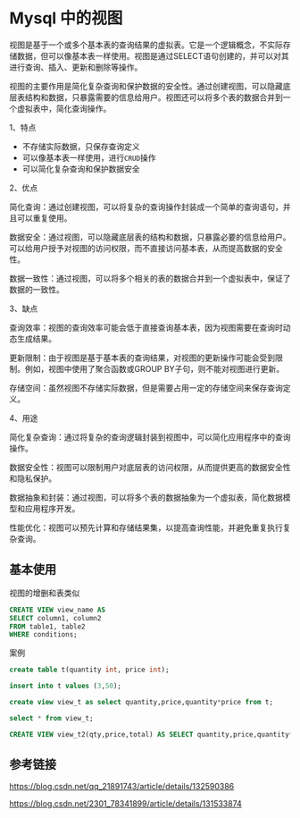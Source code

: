 # Mysql 中的视图

视图是基于一个或多个基本表的查询结果的虚拟表。它是一个逻辑概念，不实际存储数据，但可以像基本表一样使用。视图是通过SELECT语句创建的，并可以对其进行查询、插入、更新和删除等操作。

视图的主要作用是简化复杂查询和保护数据的安全性。通过创建视图，可以隐藏底层表结构和数据，只暴露需要的信息给用户。视图还可以将多个表的数据合并到一个虚拟表中，简化查询操作。

1、特点

- 不存储实际数据，只保存查询定义
- 可以像基本表一样使用，进行`CRUD`操作
- 可以简化复杂查询和保护数据安全

2、优点

简化查询：通过创建视图，可以将复杂的查询操作封装成一个简单的查询语句，并且可以重复使用。

数据安全：通过视图，可以隐藏底层表的结构和数据，只暴露必要的信息给用户。可以给用户授予对视图的访问权限，而不直接访问基本表，从而提高数据的安全性。

数据一致性：通过视图，可以将多个相关的表的数据合并到一个虚拟表中，保证了数据的一致性。

3、缺点

查询效率：视图的查询效率可能会低于直接查询基本表，因为视图需要在查询时动态生成结果。

更新限制：由于视图是基于基本表的查询结果，对视图的更新操作可能会受到限制。例如，视图中使用了聚合函数或GROUP BY子句，则不能对视图进行更新。

存储空间：虽然视图不存储实际数据，但是需要占用一定的存储空间来保存查询定义。

4、用途

简化复杂查询：通过将复杂的查询逻辑封装到视图中，可以简化应用程序中的查询操作。

数据安全性：视图可以限制用户对底层表的访问权限，从而提供更高的数据安全性和隐私保护。

数据抽象和封装：通过视图，可以将多个表的数据抽象为一个虚拟表，简化数据模型和应用程序开发。

性能优化：视图可以预先计算和存储结果集，以提高查询性能，并避免重复执行复杂查询。

## 基本使用

视图的增删和表类似

~~~sql
CREATE VIEW view_name AS
SELECT column1, column2
FROM table1, table2
WHERE conditions;
~~~

案例

~~~sql
create table t(quantity int, price int);

insert into t values (3,50);

create view view_t as select quantity,price,quantity*price from t;

select * from view_t;

CREATE VIEW view_t2(qty,price,total) AS SELECT quantity,price,quantity*price FROM t;
~~~



## 参考链接

https://blog.csdn.net/qq_21891743/article/details/132590386

https://blog.csdn.net/2301_78341899/article/details/131533874